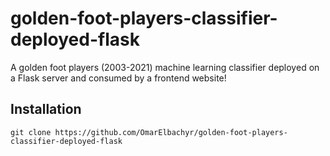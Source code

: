 # golden-foot-players-classifier-deployed-flask
A golden foot players (2003-2021) machine learning classifier deployed on a Flask server and consumed by a frontend website!

## Installation

```
git clone https://github.com/OmarElbachyr/golden-foot-players-classifier-deployed-flask
